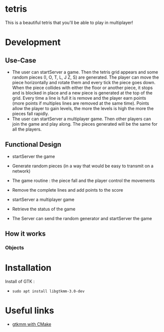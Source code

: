 # tetris

This is a beautiful tetris that you'll be able to play in multiplayer!

# Development

## Use-Case

* The user can startServer a game. Then the tetris grid appears and some random pieces (I, O, T, L, J
Z, S) are generated. The player can move the piece horizontally and rotate them and every tick the
piece goes down. When the piece collides with either the floor or another piece, it stops and is
blocked in place and a new piece is generated at the top of the grid. Every time a line is full
it is remove and the player earn points (more points if multiples lines are removed at the same 
time). Points allow the player to gain levels, the more the levels is high the more the pieces
fall rapidly. 
* The user can startServer a multiplayer game. Then other players can join the game and play along.
The pieces generated will be the same for all the players.

## Functional Design

* startServer the game
* Generate random pieces (in a way that would be easy to transmit on a network)
* The game routine : the piece fall and the player control the movements
* Remove the complete lines and add points to the score

* startServer a multiplayer game
* Retrieve the status of the game
* The Server can send the random generator and startServer the game

## How it works

### Objects


# Installation

Install of GTK :
- `sudo apt install libgtkmm-3.0-dev`


# Useful links

- [gtkmm with CMake](https://stackoverflow.com/questions/46791091/how-to-set-up-cmakelists-with-gtk)